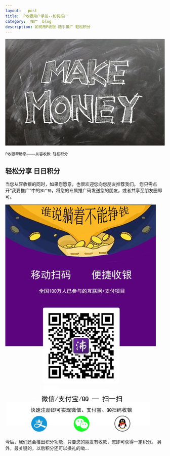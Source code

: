 ```yaml
---
layout:   post
title:  P收银用户手册--如何推广
category:  推广  blog
description: 如何用P收银 随手推广 轻松积分
---
```

![MakeMoney](/images/makemoney.jpg)

`P收银帮助您————从容收款 轻松积分`

## 轻松分享 日日积分
当您从容收银的同时，如果您愿意，也很欢迎您向您朋友推荐我们。
您只需点开“我要推广”中的`推广码`，将您的专属推广码发送您的朋友，或者共享至朋友圈即可。

![tuiguang](/images/170302-shoukuan/tuiguang.jpg)    

今后，我们还会推出积分功能，只要您的朋友有收款，您即可获得一定积分。
另外，最关键的，以后积分还可以换礼的呦...


